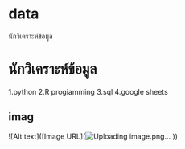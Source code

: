 # data
นักวิเคราะห์ข้อมูล
# นักวิเคราะห์ข้อมูล
1.python
2.R progiamming
3.sql
4.google sheets
## imag
![Alt text]([Image URL](![Uploading image.png…]()
))
